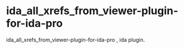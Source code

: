 # ida_all_xrefs_from_viewer-plugin-for-ida-pro
ida_all_xrefs_from_viewer-plugin-for-ida-pro , ida plugin.
